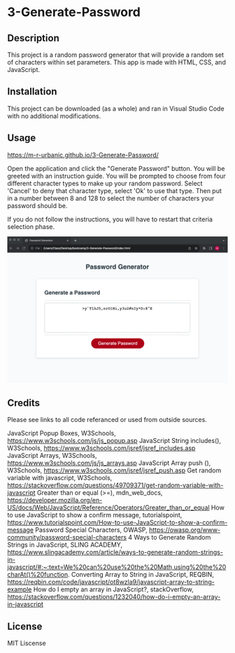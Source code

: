 # 3-Generate-Password

## Description

This project is a random password generator that will provide a random set of characters within set parameters. This app is made with HTML, CSS, and JavaScript.

## Installation

This project can be downloaded (as a whole) and ran in Visual Studio Code with no additional modifications.

## Usage

https://m-r-urbanic.github.io/3-Generate-Password/

Open the application and click the "Generate Password" button. You will be greeted with an instruction guide. You will be prompted to choose from four different character types to make up your random password. Select 'Cancel' to deny that character type, select 'Ok' to use that type. Then put in a number between 8 and 128 to select the number of characters your password should be.

If you do not follow the instructions, you will have to restart that criteria selection phase.

![image of refactored webpage](Assets/images/screenshot.png)

## Credits

Please see links to all code referanced or used from outside sources.

JavaScript Popup Boxes, W3Schools, https://www.w3schools.com/js/js_popup.asp
JavaScript String includes(), W3Schools, https://www.w3schools.com/jsref/jsref_includes.asp
JavaScript Arrays, W3Schools, https://www.w3schools.com/js/js_arrays.asp
JavaScript Array push (), W3Schools, https://www.w3schools.com/jsref/jsref_push.asp
Get random variable with javascript, W3Schools, https://stackoverflow.com/questions/49709371/get-random-variable-with-javascript
Greater than or equal (>=), mdn_web_docs, https://developer.mozilla.org/en-US/docs/Web/JavaScript/Reference/Operators/Greater_than_or_equal
How to use JavaScript to show a confirm message, tutorialspoint, https://www.tutorialspoint.com/How-to-use-JavaScript-to-show-a-confirm-message
Password Special Characters, OWASP, https://owasp.org/www-community/password-special-characters
4 Ways to Generate Random Strings in JavaScript, SLING ACADEMY, https://www.slingacademy.com/article/ways-to-generate-random-strings-in-javascript/#:~:text=We%20can%20use%20the%20Math,using%20the%20charAt()%20function.
Converting Array to String in JavaScript, REQBIN, https://reqbin.com/code/javascript/ot8wzla9/javascript-array-to-string-example
How do I empty an array in JavaScript?, stackOverflow, https://stackoverflow.com/questions/1232040/how-do-i-empty-an-array-in-javascript


## License

MIT Liscense